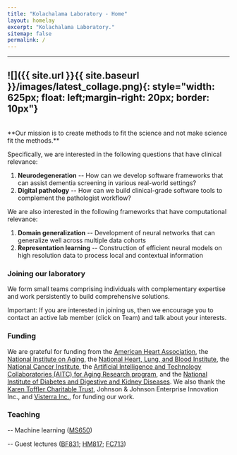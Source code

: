 ```yaml
---
title: "Kolachalama Laboratory - Home"
layout: homelay
excerpt: "Kolachalama Laboratory."
sitemap: false
permalink: /
---
```


---
![]({{ site.url }}{{ site.baseurl }}/images/latest_collage.png){: style="width: 625px; float: left;margin-right: 20px; border: 10px"}
---
<br>
**Our mission is to create methods to fit the science and not make science fit the methods.** 

Specifically, we are interested in the following questions that have clinical relevance:

1. **Neurodegeneration** -- How can we develop software frameworks that can assist dementia screening in various real-world settings? 
2. **Digital pathology** -- How can we build clinical-grade software tools to complement the pathologist workflow?

We are also interested in the following frameworks that have computational relevance:

1. **Domain generalization** -- Development of neural networks that can generalize well across multiple data cohorts
2. **Representation learning** -- Construction of efficient neural models on high resolution data to process local and contextual information

### Joining our laboratory
We form small teams comprising individuals with complementary expertise and work persistently to build comprehensive solutions. 

Important: If you are interested in joining us, then we encourage you to contact an active lab member (click on Team) and talk about your interests. 

### Funding
We are grateful for funding from the [American Heart Association](https://www.heart.org), the [National Institute on Aging](https://www.nia.nih.gov), the [National Heart, Lung, and Blood Institute](https://www.nhlbi.nih.gov), the [National Cancer Institute](https://www.cancer.gov), the [Artificial Intelligence and Technology Collaboratories (AITC) for Aging Research program](https://www.a2collective.ai), and the [National Institute of Diabetes and Digestive and Kidney Diseases](https://www.niddk.nih.gov). We also thank the [Karen Toffler Charitable Trust](https://tofflertrust.org), Johnson & Johnson Enterprise Innovation Inc., and [Visterra Inc.](https://visterrainc.com), for funding our work.

### Teaching
-- Machine learning ([MS650](https://www.bu.edu/academics/gms/courses/gms-ms-650/))

-- Guest lectures ([BF831](https://www.bu.edu/academics/grs/programs/bioinformatics/ms/); [HM817](https://www.bu.edu/academics/questrom/courses/qst-hm-817/); [FC713](https://www.bu.edu/academics/gms/courses/gms-fc-713/))

	



